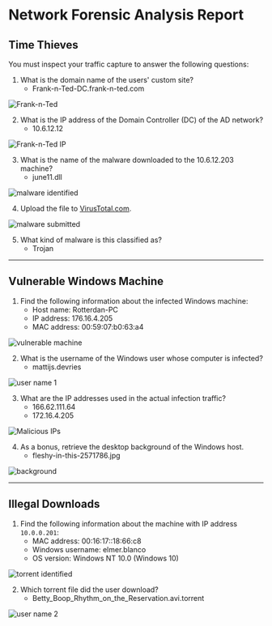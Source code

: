 # Network Forensic Analysis Report

## Time Thieves 
You must inspect your traffic capture to answer the following questions:

1. What is the domain name of the users' custom site?
    - Frank-n-Ted-DC.frank-n-ted.com

![Frank-n-Ted](https://github.com/thejohnkelly/FinalProjectReport/blob/main/screen_grabs/Network/wireshark_Frank-n-Ted.png)

2. What is the IP address of the Domain Controller (DC) of the AD network?
    - 10.6.12.12

![Frank-n-Ted IP](https://github.com/thejohnkelly/FinalProjectReport/blob/main/screen_grabs/Network/wireshark_FnT-DC-ipaddr.png)

3. What is the name of the malware downloaded to the 10.6.12.203 machine?
    - june11.dll

![malware identified](https://github.com/thejohnkelly/FinalProjectReport/blob/main/screen_grabs/Network/wireshark_malware-identified.png)

4. Upload the file to [VirusTotal.com](https://www.virustotal.com/gui/). 

![malware submitted](https://github.com/thejohnkelly/FinalProjectReport/blob/main/screen_grabs/Network/wireshark_malware-submitted.png)

5. What kind of malware is this classified as? 
    - Trojan

---

## Vulnerable Windows Machine

1. Find the following information about the infected Windows machine:
    - Host name: Rotterdan-PC
    - IP address: 176.16.4.205
    - MAC address: 00:59:07:b0:63:a4

![vulnerable machine](https://github.com/thejohnkelly/FinalProjectReport/blob/main/screen_grabs/Network/wireshark_002-01.png)

2. What is the username of the Windows user whose computer is infected?
    - mattijs.devries

![user name 1](https://github.com/thejohnkelly/FinalProjectReport/blob/main/screen_grabs/Network/wireshark_002-02_Windows-user.png)

3. What are the IP addresses used in the actual infection traffic?
    - 166.62.111.64
    - 172.16.4.205

![Malicious IPs](https://github.com/thejohnkelly/FinalProjectReport/blob/main/screen_grabs/Network/wireshark_002_03_malicious-ips.png)

4. As a bonus, retrieve the desktop background of the Windows host.
    - fleshy-in-this-2571786.jpg

![background](https://github.com/thejohnkelly/FinalProjectReport/blob/main/screen_grabs/Network/wireshark_002-04_background.png)

---

## Illegal Downloads

1. Find the following information about the machine with IP address `10.0.0.201`:
    - MAC address: 00:16:17::18:66:c8
    - Windows username: elmer.blanco
    - OS version: Windows NT 10.0 (Windows 10)

![torrent identified](https://github.com/thejohnkelly/FinalProjectReport/blob/main/screen_grabs/Network/wireshark_torrent-identified.png)

2. Which torrent file did the user download?
    - Betty_Boop_Rhythm_on_the_Reservation.avi.torrent

![user name 2](https://github.com/thejohnkelly/FinalProjectReport/blob/main/screen_grabs/Network/wireshark_Windows-user-name.png)
